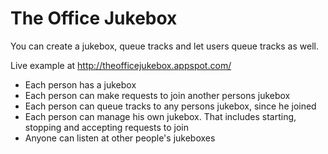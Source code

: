 The Office Jukebox
==================

You can create a jukebox, queue tracks and let users queue tracks as well.

Live example at http://theofficejukebox.appspot.com/

- Each person has a jukebox
- Each person can make requests to join another persons jukebox
- Each person can queue tracks to any persons jukebox, since he joined
- Each person can manage his own jukebox. That includes starting, stopping and accepting requests to join
- Anyone can listen at other people's jukeboxes

